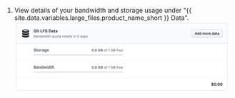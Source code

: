 1. View details of your bandwidth and storage usage under "{{ site.data.variables.large_files.product_name_short }} Data". ![Details of Git LFS data usage](/assets/images/help/billing/lfs-data.png)
